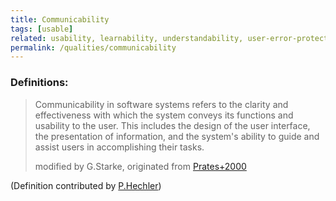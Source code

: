 ```yaml
---
title: Communicability
tags: [usable]
related: usability, learnability, understandability, user-error-protection, ease-of-use
permalink: /qualities/communicability
---
```


### Definitions:

> Communicability in software systems refers to the clarity and effectiveness with which the system conveys its functions and usability to the user. 
> This includes the design of the user interface, the presentation of information, and the system's ability to guide and assist users in accomplishing their tasks.
> 
> modified by G.Starke, originated from [Prates+2000](https://dl.acm.org/doi/fullHtml/10.1145/328595.328608)


(Definition contributed by [P.Hechler](https://github.com/arc42/quality.arc42.org-site/pull/154))